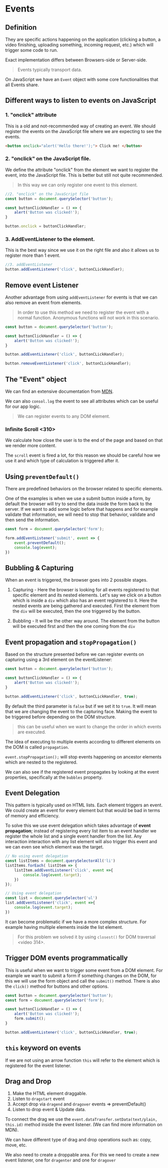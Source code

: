 # Events

## Definition

They are specific actions happening on the application (clicking a button, a video finishing, uploading something, incoming request, etc.) which will trigger some code to run.

Exact implementation differs between Browsers-side or Server-side.

> Events typically transport data.

On JavaScript we have an `Event` object with some core functionalities that all Events share.

## Different ways to listen to events on JavaScript

### 1. "onclick" attribute

This is a old and not-recommended way of creating an event. We should register the events on the JavaScript file where we are expecting to see the events.

```HTML
<button onclick="alert('Hello there!');"> Click me! </button>
```
### 2. "onclick" on the JavaScript file.

We define the attribute "onclick" from the element we want to register the event, into the JavaScript file. This is better but still not quite recommended.
> In this way we can only register one event to this element.

```JavaScript
//2. "onclick" on the JavaScript file
const button = document.querySelector('button');

const buttonClickHandler = () => {
    alert('Button was clicked!');
}

button.onclick = buttonClickHandler;
```

### 3. AddEventListener to the element.

This is the best way since we use it on the right file and also it allows us to register more than 1 event.

```JavaScript
//3. addEventListener 
button.addEventListener('click', buttonCLickHandler);
```

## Remove event Listener

Another advantage from using `addEventListener` for events is that we can also remove an event from elements.

> In order to use this method we need to register the event with a normal function. Anonymous functions will not work in this scenario.

```JavaScript
const button = document.querySelector('button');

const buttonClickHandler = () => {
    alert('Button was clicked!');
}

button.addEventListener('click', buttonCLickHandler);

button.removeEventListener('click', buttonCLickHandler);
```

## The "Event" object

We can find an extensive documentation from [MDN](https://developer.mozilla.org/en-US/docs/Web/Events).

We can also `consol.log` the event to see all attributes which can be useful for our app logic.
 
> We can register events to any DOM element.

### Infinite Scroll <310>

We calculate how close the user is to the end of the page and based on that we render more content.

The `scroll` event is fired a lot, for this reason we should be careful how we use it and which type of calculation is triggered after it. 


## Using `preventDefault()`

There are predefined behaviors on the browser related to specific elements. 

One of the examples is when we use a submit button inside a form, by default the browser will try to send the data inside the form back to the server. If we want to add some logic before that happens and for example validate that information, we will need to stop that behavior, validate and then send the information.

```JavaScript
const form = document.querySelector('form');

form.addEventListener('submit', event => {
    event.preventDefault();
    console.log(event);
})
```

## Bubbling & Capturing 

When an event is triggered, the browser goes into 2 possible stages.

1. Capturing - Here the browser is looking for all events registered to that specific element and its nested elements. Let's say we click on a button which is inside a `div` which also has an event registered to it. Here the nested events are being gathered and executed. First the element from the `div` will be executed, then the one triggered by the button. 

2. Bubbling - It will be the other way around. The element from the button will be executed first and then the one coming from the `div`

## Event propagation and `stopPropagation()`

Based on the structure presented before we can register events on capturing using a 3rd element on the eventListener:

```JavaScript
const button = document.querySelector('button');

const buttonClickHandler = () => {
    alert('Button was clicked!');
}

button.addEventListener('click', buttonCLickHandler, true);
```

By default the third parameter is `false` but if we set it to `true`. It will mean that we are changing the event to the capturing face. Making the event to be triggered before depending on the DOM structure.

> this can be useful when we want to change the order in which events are executed.

The idea of executing to multiple events according to different elements on the DOM is called `propagation`.

`event.stopPropagation();` will stop events happening on ancestor elements which are nested to the registered.

We can also see if the registered event propagates by looking at the event properties, specifically at the `bubbles` property.

## Event Delegation

This pattern is typically used on HTML lists. Each element triggers an event. We could create an event for every element but that would be bad in terms of memory and efficiency.

To solve this we use event delegation which takes advantage of **event propagation**; instead of registering every list item to an event handler we register the whole list and a single event handler from the list. Any interaction interaction with any list element will also trigger this event and we can even see which element was the target.

```JavaScript
// No using event delegation
const listItems = document.querySelectorAll('li')
listItems.forEach( listItem => {
    listItem.addEventListener('click', event =>{
        console.log(event.target);
    })
});

// Using event delegation
const list = document.querySelector('ul')
list.addEventListener('click', event =>{
    console.log(event.target);
})

```

It can become problematic if we have a more complex structure. For example having multiple elements inside the list element.

> For this problem we solved it by using `closest()` for DOM traversal <video 314>.

## Trigger DOM events programmatically

This is useful when we want to trigger some event from a DOM element. For example we want to submit a form if something changes on the DOM, for this we will use the form object and call the `submit()` method. There is also the `click()` method for buttons and other options.

```JavaScript
const button = document.querySelector('button');
const form = document.querySelector('form');

const buttonClickHandler = () => {
    alert('Button was clicked!');
    form.submit();
}

button.addEventListener('click', buttonCLickHandler, true);
```

## `this` keyword on events

If we are not using an arrow function `this` will refer to the element which is registered for the event listener.

## Drag and Drop

1. Make the HTML element draggable.
2. Listen to `dragstart` event
3. Accept drop via `dragend` and `dragover` events => preventDefault()
4. Listen to drop event & Update data.

To connect the drag we use the `event.dataTransfer.setData(text/plain, this.id)` method inside the event listener. (We can find more information on MDN).

We can have different type of drag and drop operations such as: copy, move, etc.

We also need to create a droppable area. For this we need to create a new event listener, one for `dragenter` and one for `dragover`

